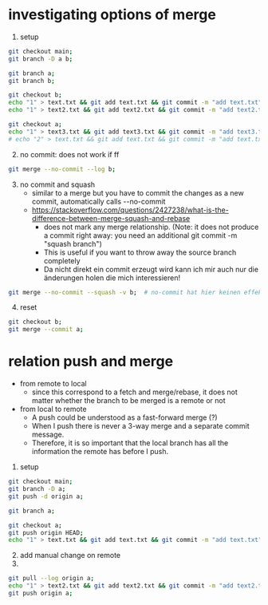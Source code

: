 # investigating options of merge

1. setup
```bash
git checkout main;
git branch -D a b;

git branch a;
git branch b;

git checkout b;
echo "1" > text.txt && git add text.txt && git commit -m "add text.txt";
echo "1" > text2.txt && git add text2.txt && git commit -m "add text2.txt";

git checkout a;
echo "1" > text3.txt && git add text3.txt && git commit -m "add text3.txt";
# echo "2" > text.txt && git add text.txt && git commit -m "add text.txt";
```

2. no commit: does not work if ff
```bash
git merge --no-commit --log b;
```

3. no commit and squash
    - similar to a merge but you have to commit the changes as a new commit, automatically calls --no-commit
    - https://stackoverflow.com/questions/2427238/what-is-the-difference-between-merge-squash-and-rebase
        - does not mark any merge relationship. (Note: it does not produce a commit right away: you need an additional git commit -m "squash branch")
        - This is useful if you want to throw away the source branch completely
        - Da nicht direkt ein commit erzeugt wird kann ich mir auch nur die änderungen holen die mich interessieren!
```bash
git merge --no-commit --squash -v b;  # no-commit hat hier keinen effekt da suqash eh anhält, wasa ist wenn ich --commit mache?
```

4. reset
```bash
git checkout b;
git merge --commit a;
```


# relation push and merge
- from remote to local
    - since this correspond to a fetch and merge/rebase, it does not matter whether the branch to be merged is a remote or not
- from local to remote
    - A push could be understood as a fast-forward merge (?)
    - When I push there is never a 3-way merge and a separate
    commit message.
    - Therefore, it is so important that the local branch
    has all the information the remote has before I push.

1. setup
```bash
git checkout main;
git branch -D a;
git push -d origin a;

git branch a;

git checkout a;
git push origin HEAD;
echo "1" > text.txt && git add text.txt && git commit -m "add text.txt";
```

2. add manual change on remote
3.
```bash
git pull --log origin a;
echo "1" > text2.txt && git add text2.txt && git commit -m "add text2.txt";
git push origin a;
```
